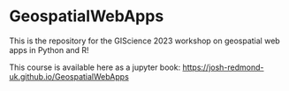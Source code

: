 # GeospatialWebApps

This is the repository for the GIScience 2023 workshop on geospatial web apps in Python and R! 

This course is available here as a jupyter book: https://josh-redmond-uk.github.io/GeospatialWebApps

